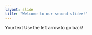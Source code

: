 ```yaml
---
layout: slide
title: "Welcome to our second slidee!"
---
```

Your text
Use the left arrow to go back!
